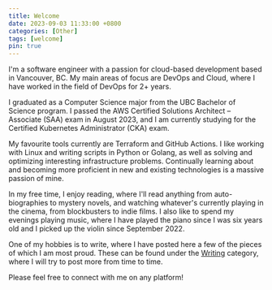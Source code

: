 ```yaml
---
title: Welcome
date: 2023-09-03 11:33:00 +0800
categories: [Other]
tags: [welcome]
pin: true
---
```


I'm a software engineer with a passion for cloud-based development based in Vancouver, BC. My main areas of focus are DevOps and Cloud, where I have worked in the field of DevOps for 2+ years.

I graduated as a Computer Science major from the UBC Bachelor of Science program. I passed the AWS Certified Solutions Architect – Associate (SAA) exam in August 2023, and I am currently studying for the Certified Kubernetes Administrator (CKA) exam.

My favourite tools currently are Terraform and GitHub Actions. I like working with Linux and writing scripts in Python or Golang, as well as solving and optimizing interesting infrastructure problems. Continually learning about and becoming more proficient in new and existing technologies is a massive passion of mine.

In my free time, I enjoy reading, where I'll read anything from auto-biographies to mystery novels, and watching whatever's currently playing in the cinema, from blockbusters to indie films. I also like to spend my evenings playing music, where I have played the piano since I was six years old and I picked up the violin since September 2022.

One of my hobbies is to write, where I have posted here a few of the pieces of which I am most proud. These can be found under the [Writing](/categories/writing/) category, where I will try to post more from time to time.

Please feel free to connect with me on any platform!